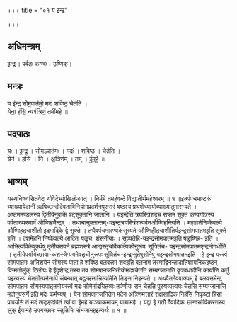 +++
title = "०१ य इन्द्र"

+++
## अधिमन्त्रम्
इन्द्रः। पर्वतः काण्वः। उष्णिक्।

## मन्त्रः
य इ॑न्द्र सोम॒पात॑मो॒ मदः॑ शविष्ठ॒ चेत॑ति ।  
येना॒ हंसि॒ न्य१॒॑त्रिणं॒ तमी॑महे ॥

## पदपाठः
यः । इ॒न्द्र॒ । सो॒म॒ऽपात॑मः । मदः॑ । श॒वि॒ष्ठ॒ । चेत॑ति ।  
येन॑ । हंसि॑ । नि । अ॒त्रिण॑म् । तम् । ई॒म॒हे॒ ॥

## भाष्यम्
यस्यनिःश्वसितंवेदा योवेदेभ्योखिलंजगत् । निर्ममे तमहंवन्दे विद्यातीर्थमहेश्वरम् ॥ १ ॥इत्थंपंचमाष्टकं व्याख्यायेदानीं ऋषिच्छन्दोदेवताविनियोगप्रदर्शनपुरःसरं षष्ठस्य प्रथमोध्यायोव्याख्यातुमारभ्यते । अष्टममण्डलस्य द्वितीयेनुवाके षट्सूक्तानि जातानि । यइन्द्रेति त्रयस्त्रिंशदृचं सप्तमं सूक्तं कण्वगोत्रस्य पर्वताख्यस्यार्षं औष्णिहमैन्द्रम् । तथाचानुक्तान्तम्-यइन्द्रत्रयस्त्रिंशत्पर्वतऔष्णिहन्त्विति । महाव्रतेनिष्केवल्ये औष्णिहतृचाशीतौ इदमादिके द्वे सूक्ते । तथैवपंचमारण्यकेसूत्र्यते-औष्णिहीतृचाशीतिर्यइन्द्रसोमपातमइति सूक्ते इति । दशमेहनि निष्केवल्ये आदितः षळृच: शंसनीयाः । सूत्र्यतेहि-यइन्द्रसोमपातमइति षळुष्णिह- इति । आभिल्पविकेषूक्थॆषु तृतीयसवने ब्रह्मशस्त्रे आद्यस्तृचोवैकल्पिकोनुरूपः सूत्रितंच- यइन्द्रसोमपातमएन्द्रनोगधीति । तृतीयेपर्यायेच्छावा-कशस्त्रेप्ययमेवतृचॊनुरूपः सूत्रितंच-इन्द्रःसुतेषुसोमेषु यइन्द्रसोमपातमइति ।हे इन्द्र यस्त्वं सोमपातमः अतिशयेन सोमस्य पाता हे शविष्ठ बलवत्तम शवइति बलनाम तस्माद्विनन्तादातिशायनिकइष्ठन् विन्मतोर्लुक् टिलोपः हे ईदृशेन्द्र तस्य तव सोमपानजनितोयोमदश्चेतति सम्यग्जानाति वृत्रवधादीनि कार्याणि कर्तुं यइत्यस्य चेततीत्यनेनापि संबन्धात् यद्वऋत्तान्नित्यमिति तिङ्न निहन्यते । अथवैतदेवंवाक्यम् हे बलवत्तमेन्द्र सोमपातमः सोमस्यपातृतमोयस्त्वं मदः सोमैर्मादयितव्यः तर्पणीयः सन् चेतति पुरुषव्यत्ययः चेतसि सम्यग्जानासि मदोनुपसर्गे इति मदेः कर्मण्यप् । येन सोमपानजनितेन मदेन अत्रिणमत्तारं राक्षसादिकं निहंसि निकृष्टां हिंसां प्रापयसि तं मदं तादृङ्दोपेतं त्वां वा ईमहे याञ्चाकर्मायम् याचामहे । यद्वा ई गतौ दैवादिकः छान्दसोविकरणस्य लुक् ईयामहे उपगच्छामः स्तुतिभिः संभजामहइत्यर्थः ॥ १ ॥